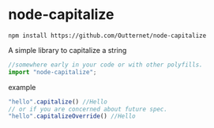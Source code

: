 # node-capitalize

    npm install https://github.com/Outternet/node-capitalize

A simple library to capitalize a string

```javascript
//somewhere early in your code or with other polyfills.
import "node-capitalize";
```

example
```typescript
"hello".capitalize() //Hello
// or if you are concerned about future spec.
"hello".capitalizeOverride() //Hello
```
